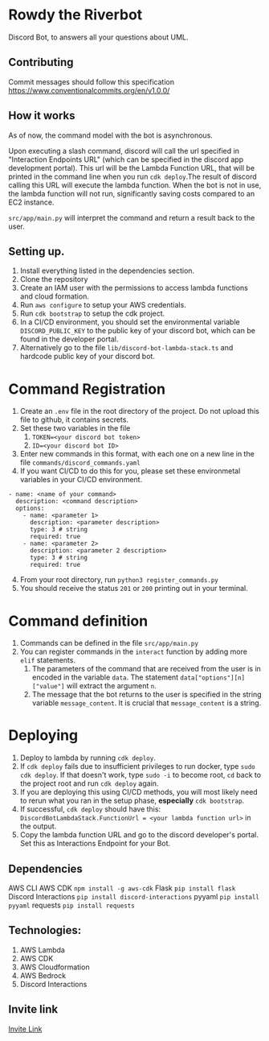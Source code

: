 # Rowdy the Riverbot
Discord Bot, to answers all your questions about UML.

## Contributing
Commit messages should follow this specification https://www.conventionalcommits.org/en/v1.0.0/

## How it works
As of now, the command model with the bot is asynchronous. 

Upon executing a slash command, discord will call the url specified in "Interaction Endpoints URL" (which can be specified in the discord app development portal). This url will be the Lambda Function URL, that will be printed in the command line when you run `cdk deploy`.The result of discord calling this URL will execute the lambda function. When the bot is not in use, the lambda function will not run, significantly saving costs compared to an EC2 instance.

`src/app/main.py` will interpret the command and return a result back to the user.

## Setting up.
1. Install everything listed in the dependencies section.
2. Clone the repository
3. Create an IAM user with the permissions to access lambda functions and cloud formation.
4. Run `aws configure` to setup your AWS credentials.
5. Run `cdk bootstrap` to setup the cdk project.
6. In a CI/CD environment, you should set the environmental variable `DISCORD_PUBLIC_KEY` to the public key of your discord bot, which can be found in the developer portal.
7. Alternatively go to the file `lib/discord-bot-lambda-stack.ts` and hardcode public key of your discord bot.

# Command Registration
1. Create an `.env` file in the root directory of the project. Do not upload this file to github, it contains secrets.
2. Set these two variables in the file
   1. `TOKEN=<your discord bot token>`
   2. `ID=<your discord bot ID>`
3. Enter new commands in this format, with each one on a new line in the file `commands/discord_commands.yaml`
4. If you want CI/CD to do this for you, please set these environmetal variables in your CI/CD environment.

```
- name: <name of your command>
  description: <command description>
  options:
    - name: <parameter 1>
      description: <parameter description>
      type: 3 # string
      required: true
    - name: <parameter 2>
      description: <parameter 2 description>
      type: 3 # string
      required: true
```
4. From your root directory, run `python3 register_commands.py`
5. You should receive the status `201` or `200` printing out in your terminal.


# Command definition
1. Commands can be defined in the file `src/app/main.py`
2. You can register commands in the `interact` function by adding more `elif` statements. 
   1. The parameters of the command that are received from the user is in encoded in the variable `data`. The statement `data["options"][n]["value"]` will extract the argument `n`.   
   2. The message that the bot returns to the user is specified in the string variable `message_content`. It is crucial that `message_content` is a string.

# Deploying
1. Deploy to lambda by running `cdk deploy`.
2. If `cdk deploy` fails due to insufficient privileges to run docker, type `sudo cdk deploy`. If that doesn't work, type `sudo -i` to become root, `cd` back to the project root and run `cdk deploy` again.
3. If you are deploying this using CI/CD methods, you will most likely need to rerun what you ran in the setup phase, **especially** `cdk bootstrap`.
4. If successful, `cdk deploy` should have this: `DiscordBotLambdaStack.FunctionUrl = <your lambda function url>` in the output.
5. Copy the lambda function URL and go to the discord developer's portal. Set this as Interactions Endpoint for your Bot.

## Dependencies
AWS CLI
AWS CDK `npm install -g aws-cdk`
Flask `pip install flask`
Discord Interactions `pip install discord-interactions`
pyyaml `pip install pyyaml`
requests `pip install requests`

## Technologies:
1. AWS Lambda
2. AWS CDK
3. AWS Cloudformation
4. AWS Bedrock
5. Discord Interactions

## Invite link
[Invite Link](https://discord.com/oauth2/authorize?client_id=1241285489969856514&permissions=8&scope=bot%20applications.commands)


